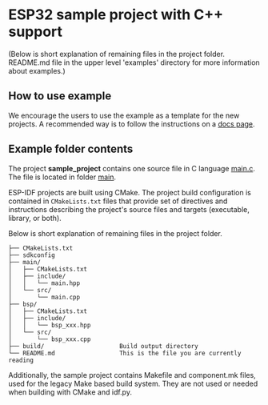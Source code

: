 # ESP32 sample project with C++ support

(Below is short explanation of remaining files in the project folder.
README.md file in the upper level 'examples' directory for more information about examples.)

## How to use example
We encourage the users to use the example as a template for the new projects.
A recommended way is to follow the instructions on a [docs page](https://docs.espressif.com/projects/esp-idf/en/latest/api-guides/build-system.html#start-a-new-project).

## Example folder contents

The project **sample_project** contains one source file in C language [main.c](main/main.c). The file is located in folder [main](main).

ESP-IDF projects are built using CMake. The project build configuration is contained in `CMakeLists.txt`
files that provide set of directives and instructions describing the project's source files and targets
(executable, library, or both). 

Below is short explanation of remaining files in the project folder.

```
├── CMakeLists.txt
├── sdkconfig
├── main/
│   ├── CMakeLists.txt
│   ├── include/
│   │   └── main.hpp
│   └── src/
│       └── main.cpp
├── bsp/
│   ├── CMakeLists.txt
│   ├── include/
│   │   └── bsp_xxx.hpp
│   └── src/
│       └── bsp_xxx.cpp
├── build/                     Build output directory
└── README.md                  This is the file you are currently reading
```
Additionally, the sample project contains Makefile and component.mk files, used for the legacy Make based build system. 
They are not used or needed when building with CMake and idf.py.
